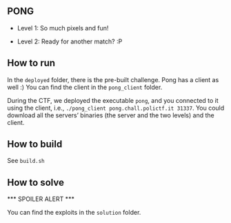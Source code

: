 ## PONG

* Level 1: So much pixels and fun!

* Level 2: Ready for another match? :P

## How to run

In the `deployed` folder, there is the pre-built challenge. Pong has a client as well :) You can find the client in the `pong_client` folder.

During the CTF, we deployed the executable `pong`, and you connected to it using the client, i.e., `./pong_client pong.chall.polictf.it 31337`. You could download all the servers’ binaries (the server and the two levels) and the client.

## How to build

See `build.sh` 

## How to solve

*** SPOILER ALERT ***

You can find the exploits in the `solution` folder.
